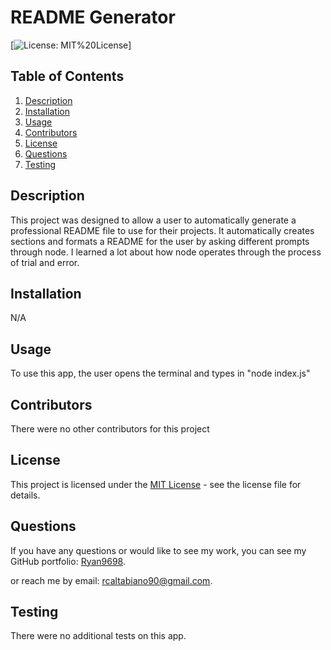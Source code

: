 # README Generator

[![License: MIT%20License](https://opensource.org/licenses/MIT)]

## Table of Contents

1. [Description](#description)
2. [Installation](#installation)
3. [Usage](#usage)
4. [Contributors](#contributors)
5. [License](#license)
6. [Questions](#questions)
7. [Testing](#testing)

## Description

This project was designed to allow a user to automatically generate a professional README file to use for their projects. It automatically creates sections and formats a README for the user by asking different prompts through node. I learned a lot about how node operates through the process of trial and error.

## Installation

N/A

## Usage

To use this app, the user opens the terminal and types in "node index.js"

## Contributors

There were no other contributors for this project

## License

This project is licensed under the [MIT License](https://opensource.org/licenses/MIT) - see the license file for details.

## Questions

If you have any questions or would like to see my work, you can see my GitHub portfolio: [Ryan9698](https://github.com/Ryan9698).

or reach me by email: [rcaltabiano90@gmail.com](mailto:rcaltabiano90@gmail.com).

## Testing

There were no additional tests on this app.
